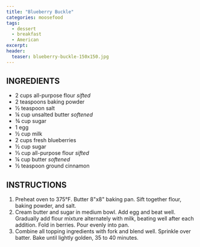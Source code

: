 ```yaml
---
title: "Blueberry Buckle"
categories: moosefood
tags: 
  - dessert
  - breakfast
  - American
excerpt:
header:
  teaser: blueberry-buckle-150x150.jpg
---
```


## INGREDIENTS
* 2 cups all-purpose flour *sifted*
* 2 teaspoons baking powder
* ½ teaspoon salt
* ¼ cup unsalted butter *softened*
* ¾ cup sugar
* 1 egg
* ½ cup milk
* 2 cups fresh blueberries
* ½ cup sugar
* ⅓ cup all-purpose flour *sifted*
* ¼ cup butter *softened*
* ½ teaspoon ground cinnamon

## INSTRUCTIONS
1. Preheat oven to 375°F. Butter 8"x8" baking pan. Sift together flour, baking powder, and salt.
2. Cream butter and sugar in medium bowl. Add egg and beat well. Gradually add flour mixture alternately with milk, beating well after each addition. Fold in berries. Pour evenly into pan.
3. Combine all topping ingredients with fork and blend well. Sprinkle over batter. Bake until lightly golden, 35 to 40 minutes.
